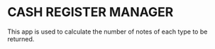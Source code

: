 # CASH REGISTER MANAGER

This app is used to calculate the number of notes of each type to be returned. 